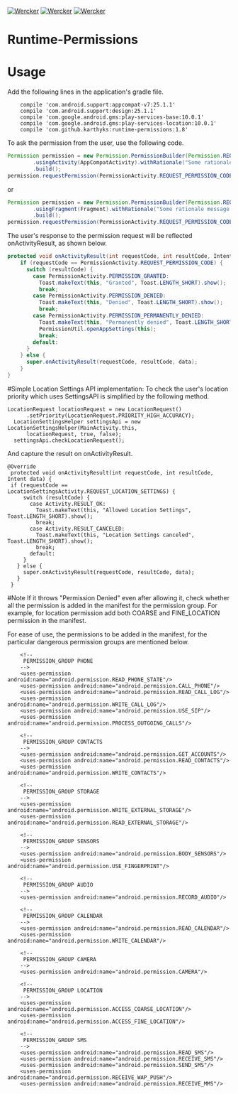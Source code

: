 [![Wercker](https://api.travis-ci.org/karthyks/Runtime-Permissions.svg?branch=master)](https://travis-ci.org/karthyks/Runtime-Permissions) 
[![Wercker](https://img.shields.io/badge/jcenter-v1.7-green.svg)](https://bintray.com/karthik-logs/karthyks/Runtime-Permissions/1.7)
[![Wercker](https://img.shields.io/badge/Android--Arsenal-Runtime--Permissions-brightgreen.svg)](https://android-arsenal.com/details/1/4522)

# Runtime-Permissions

# Usage 

Add the following lines in the application's gradle file.
```
    compile 'com.android.support:appcompat-v7:25.1.1'
    compile 'com.android.support:design:25.1.1'
    compile 'com.google.android.gms:play-services-base:10.0.1'
    compile 'com.google.android.gms:play-services-location:10.0.1'
    compile 'com.github.karthyks:runtime-permissions:1.8'
```

To ask the permission from the user, use the following code. 

```java
Permission permission = new Permission.PermissionBuilder(Permission.REQUEST_LOCATION)
        .usingActivity(AppCompatActivity).withRationale("Some rationale message!")
        .build();
permission.requestPermission(PermissionActivity.REQUEST_PERMISSION_CODE);
```

or

```java
Permission permission = new Permission.PermissionBuilder(Permission.REQUEST_LOCATION)
        .usingFragment(Fragment).withRationale("Some rationale message!")
        .build();
permission.requestPermission(PermissionActivity.REQUEST_PERMISSION_CODE);
```

The user's response to the permission request will be reflected onActivityResult, as shown below.

```java
protected void onActivityResult(int requestCode, int resultCode, Intent data) {
    if (requestCode == PermissionActivity.REQUEST_PERMISSION_CODE) {
      switch (resultCode) {
        case PermissionActivity.PERMISSION_GRANTED:
          Toast.makeText(this, "Granted", Toast.LENGTH_SHORT).show();
          break;
        case PermissionActivity.PERMISSION_DENIED:
          Toast.makeText(this, "Denied", Toast.LENGTH_SHORT).show();
          break;
        case PermissionActivity.PERMISSION_PERMANENTLY_DENIED:
          Toast.makeText(this, "Permanently denied", Toast.LENGTH_SHORT).show();
          PermissionUtil.openAppSettings(this);
          break;
        default:
      }
    } else {
      super.onActivityResult(requestCode, resultCode, data);
    }
}
```

#Simple Location Settings API implementation:
  To check the user's location priority which uses SettingsAPI is simplified by the following method.
  ```
  LocationRequest locationRequest = new LocationRequest()
        .setPriority(LocationRequest.PRIORITY_HIGH_ACCURACY);
    LocationSettingsHelper settingsApi = new LocationSettingsHelper(MainActivity.this,
        locationRequest, true, false);
    settingsApi.checkLocationRequest();
  ```
  
 And capture the result on onActivityResult.
 
 ```
 @Override
  protected void onActivityResult(int requestCode, int resultCode, Intent data) {
  if (requestCode == LocationSettingsActivity.REQUEST_LOCATION_SETTINGS) {
      switch (resultCode) {
        case Activity.RESULT_OK:
          Toast.makeText(this, "Allowed Location Settings", Toast.LENGTH_SHORT).show();
          break;
        case Activity.RESULT_CANCELED:
          Toast.makeText(this, "Location Settings canceled", Toast.LENGTH_SHORT).show();
          break;
        default:
      }
    } else {
      super.onActivityResult(requestCode, resultCode, data);
    }
  }
 ```
#Note
If it throws "Permission Denied" even after allowing it, check whether all the permission is added in the manifest for the permission group.
For example, for location permission add both COARSE and FINE_LOCATION permission in the manifest.

For ease of use, the permissions to be added in the manifest, for the particular dangerous permission groups are mentioned below.

```
    <!--
     PERMISSION_GROUP PHONE
    -->
    <uses-permission android:name="android.permission.READ_PHONE_STATE"/>
    <uses-permission android:name="android.permission.CALL_PHONE"/>
    <uses-permission android:name="android.permission.READ_CALL_LOG"/>
    <uses-permission android:name="android.permission.WRITE_CALL_LOG"/>
    <uses-permission android:name="android.permission.USE_SIP"/>
    <uses-permission android:name="android.permission.PROCESS_OUTGOING_CALLS"/>

    <!--
     PERMISSION_GROUP CONTACTS
    -->
    <uses-permission android:name="android.permission.GET_ACCOUNTS"/>
    <uses-permission android:name="android.permission.READ_CONTACTS"/>
    <uses-permission android:name="android.permission.WRITE_CONTACTS"/>

    <!--
     PERMISSION_GROUP STORAGE
    -->
    <uses-permission android:name="android.permission.WRITE_EXTERNAL_STORAGE"/>
    <uses-permission android:name="android.permission.READ_EXTERNAL_STORAGE"/>

    <!--
     PERMISSION_GROUP SENSORS
    -->
    <uses-permission android:name="android.permission.BODY_SENSORS"/>
    <uses-permission android:name="android.permission.USE_FINGERPRINT"/>

    <!--
     PERMISSION_GROUP AUDIO
    -->
    <uses-permission android:name="android.permission.RECORD_AUDIO"/>

    <!--
     PERMISSION_GROUP CALENDAR
    -->
    <uses-permission android:name="android.permission.READ_CALENDAR"/>
    <uses-permission android:name="android.permission.WRITE_CALENDAR"/>

    <!--
     PERMISSION_GROUP CAMERA
    -->
    <uses-permission android:name="android.permission.CAMERA"/>

    <!--
     PERMISSION_GROUP LOCATION
    -->
    <uses-permission android:name="android.permission.ACCESS_COARSE_LOCATION"/>
    <uses-permission android:name="android.permission.ACCESS_FINE_LOCATION"/>

    <!--
     PERMISSION_GROUP SMS
    -->
    <uses-permission android:name="android.permission.READ_SMS"/>
    <uses-permission android:name="android.permission.RECEIVE_SMS"/>
    <uses-permission android:name="android.permission.SEND_SMS"/>
    <uses-permission android:name="android.permission.RECEIVE_WAP_PUSH"/>
    <uses-permission android:name="android.permission.RECEIVE_MMS"/>
```
